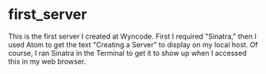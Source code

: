 # first_server
This is the first server I created at Wyncode. First I required "Sinatra," then I used Atom to get the text "Creating a Server" to display on my local host. Of course, I ran Sinatra in the Terminal to get it to show up when I accessed this in my web browser.
